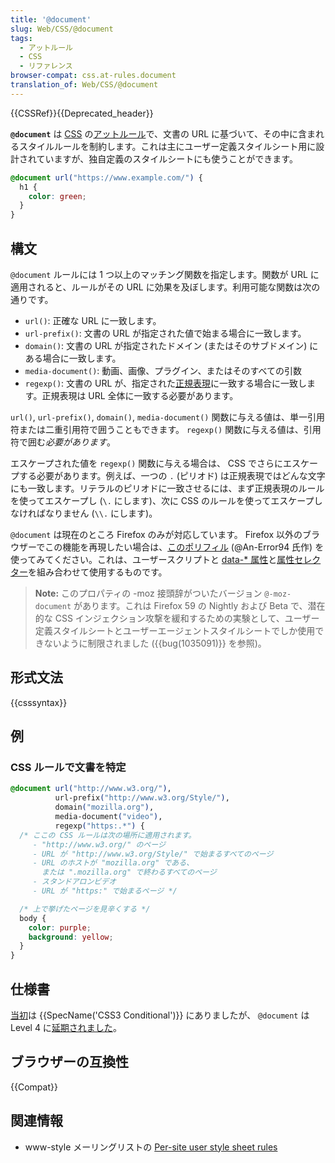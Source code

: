 ```yaml
---
title: '@document'
slug: Web/CSS/@document
tags:
  - アットルール
  - CSS
  - リファレンス
browser-compat: css.at-rules.document
translation_of: Web/CSS/@document
---
```

{{CSSRef}}{{Deprecated_header}}

**`@document`** は [CSS](/ja/docs/Web/CSS) の[アットルール](/ja/docs/Web/CSS/At-rule)で、文書の URL に基づいて、その中に含まれるスタイルルールを制約します。これは主にユーザー定義スタイルシート用に設計されていますが、独自定義のスタイルシートにも使うことができます。

```css
@document url("https://www.example.com/") {
  h1 {
    color: green;
  }
}
```

## 構文

`@document` ルールには 1 つ以上のマッチング関数を指定します。関数が URL に適用されると、ルールがその URL に効果を及ぼします。利用可能な関数は次の通りです。

- `url()`: 正確な URL に一致します。
- `url-prefix()`: 文書の URL が指定された値で始まる場合に一致します。
- `domain()`: 文書の URL が指定されたドメイン (またはそのサブドメイン) にある場合に一致します。
- `media-document()`: 動画、画像、プラグイン、またはそのすべての引数
- `regexp()`: 文書の URL が、指定された[正規表現](/ja/docs/Web/JavaScript/Guide/Regular_Expressions)に一致する場合に一致します。正規表現は URL 全体に一致する必要があります。

`url()`, `url-prefix()`, `domain()`, `media-document()` 関数に与える値は、単一引用符または二重引用符で囲うこともできます。 `regexp()` 関数に与える値は、引用符で囲む*必要があります*。

エスケープされた値を `regexp()` 関数に与える場合は、 CSS でさらにエスケープする必要があります。例えば、一つの `.` (ピリオド) は正規表現ではどんな文字にも一致します。リテラルのピリオドに一致させるには、まず正規表現のルールを使ってエスケープし (`\.` にします)、次に CSS のルールを使ってエスケープしなければなりません (`\\.` にします)。

`@document` は現在のところ Firefox のみが対応しています。 Firefox 以外のブラウザーでこの機能を再現したい場合は、[このポリフィル](https://github.com/An-Error94/Handy-Scripts/tree/master/%40document-polyfill) (@An-Error94 氏作) を使ってみてください。これは、ユーザースクリプトと [data-* 属性](/ja/docs/Web/HTML/Global_attributes/data-*)と[属性セレクター](/ja/docs/Web/CSS/Attribute_selectors)を組み合わせて使用するものです。

> **Note:** このプロパティの -moz 接頭辞がついたバージョン `@-moz-document` があります。これは Firefox 59 の Nightly および Beta で、潜在的な CSS インジェクション攻撃を緩和するための実験として、ユーザー定義スタイルシートとユーザーエージェントスタイルシートでしか使用できないように制限されました ({{bug(1035091)}} を参照)。

## 形式文法

{{csssyntax}}

## 例

### CSS ルールで文書を特定

```css
@document url("http://www.w3.org/"),
          url-prefix("http://www.w3.org/Style/"),
          domain("mozilla.org"),
          media-document("video"),
          regexp("https:.*") {
  /* ここの CSS ルールは次の場所に適用されます。
     - "http://www.w3.org/" のページ
     - URL が "http://www.w3.org/Style/" で始まるすべてのページ
     - URL のホストが "mozilla.org" である、
       または ".mozilla.org" で終わるすべてのページ
     - スタンドアロンビデオ
     - URL が "https:" で始まるページ */

  /* 上で挙げたページを見辛くする */
  body {
    color: purple;
    background: yellow;
  }
}
```

## 仕様書

[当初](https://www.w3.org/TR/2012/WD-css3-conditional-20120911/#at-document)は {{SpecName('CSS3 Conditional')}} にありましたが、 `@document` は Level 4 に[延期されました](https://www.w3.org/TR/2012/WD-css3-conditional-20121213/#changes)。

## ブラウザーの互換性

{{Compat}}

## 関連情報

- www-style メーリングリストの [Per-site user style sheet rules](https://lists.w3.org/Archives/Public/www-style/2004Aug/0135)
